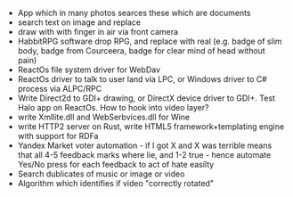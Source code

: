 

- App which in many photos searces these which are documents
- search text on image and replace
- draw with with finger in air via front camera
- HabbitRPG  software drop RPG, and replace with real (e.g. badge of slim body, badge from Courceera, badge for clear mind of head without pain)
- ReactOs file system driver for WebDav
- ReactOs driver to talk to user land via LPC, or Windows driver to C# process via ALPC/RPC
- Write Direct2d to GDI+ drawing, or DirectX device driver to GDI+. Test Halo app on ReactOs. How to hook into video layer?
- write Xmllite.dll and WebSerbvices.dll for Wine
- write HTTP2 server on Rust, write HTML5 framework+templating engine with support for RDFa
- Yandex Market voter automation - if I got X and X was terrible means that all 4-5 feedback marks where lie, and 1-2 true - hence automate Yes/No press for each feedback to act of hate easilty
- Search dublicates of music or image or video
- Algorithm which identifies if video "correctly rotated"